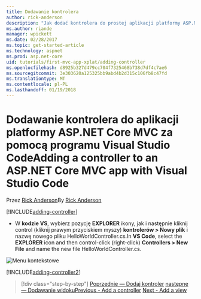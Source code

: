 ```yaml
---
title: Dodawanie kontrolera
author: rick-anderson
description: "Jak dodać kontrolera do prostej aplikacji platformy ASP.NET Core MVC"
ms.author: riande
manager: wpickett
ms.date: 02/28/2017
ms.topic: get-started-article
ms.technology: aspnet
ms.prod: asp.net-core
uid: tutorials/first-mvc-app-xplat/adding-controller
ms.openlocfilehash: d8925b327d479cc704f7325468b738d7df4c7ae6
ms.sourcegitcommit: 3e303620a125325bb9abd4b2d315c106fb8c47fd
ms.translationtype: MT
ms.contentlocale: pl-PL
ms.lasthandoff: 01/19/2018
---
```

# <a name="adding-a-controller-to-an-aspnet-core-mvc-app-with-visual-studio-code"></a><span data-ttu-id="ad541-103">Dodawanie kontrolera do aplikacji platformy ASP.NET Core MVC za pomocą programu Visual Studio Code</span><span class="sxs-lookup"><span data-stu-id="ad541-103">Adding a controller to an ASP.NET Core MVC app with Visual Studio Code</span></span>

<span data-ttu-id="ad541-104">Przez [Rick Anderson](https://twitter.com/RickAndMSFT)</span><span class="sxs-lookup"><span data-stu-id="ad541-104">By [Rick Anderson](https://twitter.com/RickAndMSFT)</span></span>

[!INCLUDE[adding-controller](../../includes/mvc-intro/adding-controller1.md)]

* <span data-ttu-id="ad541-105">W **kodzie VS**, wybierz pozycję **EXPLORER** ikony, jak i następnie kliknij control (kliknij prawym przyciskiem myszy) **kontrolerów > Nowy plik** i nazwę nowego pliku HelloWorldController.cs.</span><span class="sxs-lookup"><span data-stu-id="ad541-105">In **VS Code**, select the **EXPLORER** icon and then control-click (right-click) **Controllers > New File** and name the new file HelloWorldController.cs.</span></span>

 ![Menu kontekstowe](adding-controller/_static/new_file.png)

[!INCLUDE[adding-controller2](../../includes/mvc-intro/adding-controller2.md)]

>[!div class="step-by-step"]
<span data-ttu-id="ad541-107">[Poprzednie — Dodaj kontroler](start-mvc.md)
[następne — Dodawanie widoku](adding-view.md)</span><span class="sxs-lookup"><span data-stu-id="ad541-107">[Previous - Add a controller](start-mvc.md)
[Next - Add a view](adding-view.md)</span></span>  
